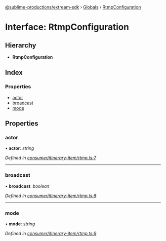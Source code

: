 [@sublime-productions/extream-sdk](../README.md) › [Globals](../globals.md) › [RtmpConfiguration](rtmpconfiguration.md)

# Interface: RtmpConfiguration

## Hierarchy

* **RtmpConfiguration**

## Index

### Properties

* [actor](rtmpconfiguration.md#actor)
* [broadcast](rtmpconfiguration.md#broadcast)
* [mode](rtmpconfiguration.md#mode)

## Properties

###  actor

• **actor**: *string*

*Defined in [consumer/itinerary-item/rtmp.ts:7](https://github.com/Extream-SaaS/ex-sdk/blob/fa826ae/src/consumer/itinerary-item/rtmp.ts#L7)*

___

###  broadcast

• **broadcast**: *boolean*

*Defined in [consumer/itinerary-item/rtmp.ts:8](https://github.com/Extream-SaaS/ex-sdk/blob/fa826ae/src/consumer/itinerary-item/rtmp.ts#L8)*

___

###  mode

• **mode**: *string*

*Defined in [consumer/itinerary-item/rtmp.ts:6](https://github.com/Extream-SaaS/ex-sdk/blob/fa826ae/src/consumer/itinerary-item/rtmp.ts#L6)*
